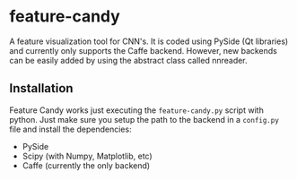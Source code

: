 # feature-candy
A feature visualization tool for CNN's. It is coded using PySide (Qt libraries) and currently only supports the Caffe backend. However, new backends can be easily added by using the abstract class called nnreader.

## Installation
Feature Candy works just executing the `feature-candy.py` script with python. Just make sure you setup the path to the backend in a `config.py` file and install the dependencies:

* PySide
* Scipy (with Numpy, Matplotlib, etc)
* Caffe (currently the only backend)


